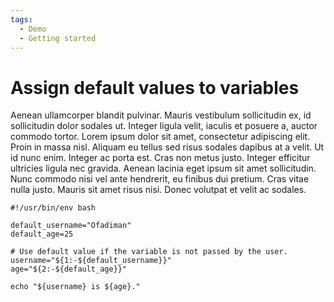 ```yaml
---
tags:
  - Demo
  - Getting started
---
```


# Assign default values to variables

Aenean ullamcorper blandit pulvinar. Mauris vestibulum sollicitudin ex, id sollicitudin dolor sodales ut. Integer ligula velit, iaculis et posuere a, auctor commodo tortor. Lorem ipsum dolor sit amet, consectetur adipiscing elit. Proin in massa nisl. Aliquam eu tellus sed risus sodales dapibus at a velit. Ut id nunc enim. Integer ac porta est. Cras non metus justo. Integer efficitur ultricies ligula nec gravida. Aenean lacinia eget ipsum sit amet sollicitudin. Nunc commodo nisi vel ante hendrerit, eu finibus dui pretium. Cras vitae nulla justo. Mauris sit amet risus nisi. Donec volutpat et velit ac sodales.

```shell
#!/usr/bin/env bash

default_username="Ofadiman"
default_age=25

# Use default value if the variable is not passed by the user.
username="${1:-${default_username}}"
age="${2:-${default_age}}"

echo "${username} is ${age}."
```
